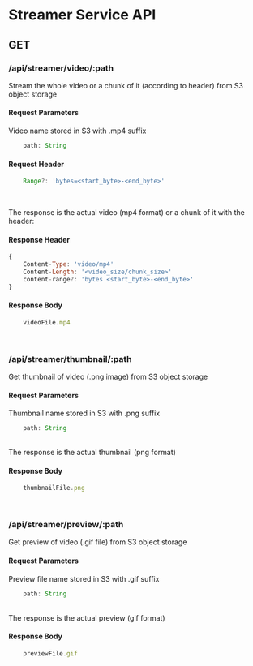 # Streamer Service API

## GET

### /api/streamer/video/:path

Stream the whole video or a chunk of it (according to header) from S3 object storage

#### Request Parameters
Video name stored in S3 with .mp4 suffix
``` javascript
    path: String
```

#### Request Header
``` javascript
    Range?: 'bytes=<start_byte>-<end_byte>'

```
<br />

The response is the actual video (mp4 format) or a chunk of it with the header:

#### Response Header
``` javascript
{
    Content-Type: 'video/mp4'
    Content-Length: '<video_size/chunk_size>'
    content-range?: 'bytes <start_byte>-<end_byte>'
}
```
#### Response Body
``` javascript
    videoFile.mp4
```
 <br />

### /api/streamer/thumbnail/:path

Get thumbnail of video (.png image) from S3 object storage

#### Request Parameters
Thumbnail name stored in S3 with .png suffix
``` javascript
    path: String
```
 <br />
The response is the actual thumbnail (png format)

#### Response Body
``` javascript
    thumbnailFile.png
```
 <br />

### /api/streamer/preview/:path

Get preview of video (.gif file) from S3 object storage

#### Request Parameters
Preview file name stored in S3 with .gif suffix
``` javascript
    path: String
```
 <br />
The response is the actual preview (gif format)

#### Response Body
``` javascript
    previewFile.gif
```